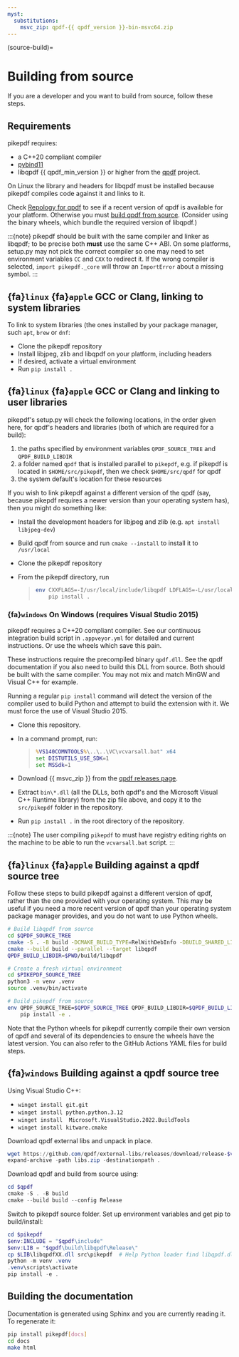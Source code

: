 ```yaml
---
myst:
  substitutions:
    msvc_zip: qpdf-{{ qpdf_version }}-bin-msvc64.zip
---
```


(source-build)=

# Building from source

If you are a developer and you want to build from source, follow these steps.

## Requirements

pikepdf requires:

- a C++20 compliant compiler
- [pybind11](https://github.com/pybind/pybind11)
- libqpdf {{ qpdf_min_version }} or higher from the
  [qpdf](https://qpdf.org) project.

On Linux the library and headers for libqpdf must be installed because pikepdf
compiles code against it and links to it.

Check [Repology for qpdf](https://repology.org/project/qpdf/badges) to
see if a recent version of qpdf is available for your platform. Otherwise you
must
[build qpdf from source](https://github.com/qpdf/qpdf?tab=readme-ov-file#building-from-source-distribution-on-unixlinux).
(Consider using the binary wheels, which bundle the required version of
libqpdf.)

:::{note}
pikepdf should be built with the same compiler and linker as libqpdf; to be
precise both **must** use the same C++ ABI. On some platforms, setup.py may
not pick the correct compiler so one may need to set environment variables
`CC` and `CXX` to redirect it. If the wrong compiler is selected,
`import pikepdf._core` will throw an `ImportError` about a missing
symbol.
:::

## {fa}`linux` {fa}`apple` GCC or Clang, linking to system libraries

To link to system libraries (the ones installed by your package manager, such
`apt`, `brew` or `dnf`:

- Clone the pikepdf repository
- Install libjpeg, zlib and libqpdf on your platform, including headers
- If desired, activate a virtual environment
- Run `pip install .`

## {fa}`linux` {fa}`apple` GCC or Clang and linking to user libraries

pikepdf's setup.py will check the following locations, in the order given here, for
qpdf's headers and libraries (both of which are required for a build):
1. the paths specified by environment variables `QPDF_SOURCE_TREE` and
   `QPDF_BUILD_LIBDIR`
1. a folder named `qpdf` that is installed parallel to `pikepdf`, e.g. if pikepdf is
   located in `$HOME/src/pikepdf`, then we check `$HOME/src/qpdf` for qpdf
1. the system default's location for these resources

If you wish to link pikepdf against a different version of the qpdf (say,
because pikepdf requires a newer version than your operating system has),
then you might do something like:

- Install the development headers for libjpeg and zlib (e.g. `apt install libjpeg-dev`)

- Build qpdf from source and run `cmake --install` to install it to `/usr/local`

- Clone the pikepdf repository

- From the pikepdf directory, run

  > ```bash
  > env CXXFLAGS=-I/usr/local/include/libqpdf LDFLAGS=-L/usr/local/lib  \
  >     pip install .
  > ```

### {fa}`windows` On Windows (requires Visual Studio 2015)

pikepdf requires a C++20 compliant compiler.
See our continuous integration build script in `.appveyor.yml`
for detailed and current instructions. Or use the wheels which save this pain.

These instructions require the precompiled binary `qpdf.dll`. See the qpdf
documentation if you also need to build this DLL from source. Both should be
built with the same compiler. You may not mix and match MinGW and Visual C++
for example.

Running a regular `pip install` command will detect the
version of the compiler used to build Python and attempt to build the
extension with it. We must force the use of Visual Studio 2015.

- Clone this repository.

- In a command prompt, run:

  > ```bat
  > %VS140COMNTOOLS%\..\..\VC\vcvarsall.bat" x64
  > set DISTUTILS_USE_SDK=1
  > set MSSdk=1
  > ```

- Download {{ msvc_zip }} from the [qpdf releases page](https://github.com/qpdf/qpdf/releases).

- Extract `bin\*.dll` (all the DLLs, both qpdf's and the Microsoft Visual C++
  Runtime library) from the zip file above, and copy it to the `src/pikepdf`
  folder in the repository.

- Run `pip install .` in the root directory of the repository.

:::{note}
The user compiling `pikepdf` to must have registry editing rights on the
machine to be able to run the `vcvarsall.bat` script.
:::

## {fa}`linux` {fa}`apple` Building against a qpdf source tree

Follow these steps to build pikepdf against a different version of qpdf, rather than
the one provided with your operating system. This may be useful if you need a more
recent version of qpdf than your operating system package manager provides, and you
do not want to use Python wheels.

```bash
# Build libqpdf from source
cd $QPDF_SOURCE_TREE
cmake -S . -B build -DCMAKE_BUILD_TYPE=RelWithDebInfo -DBUILD_SHARED_LIBS=ON
cmake --build build --parallel --target libqpdf
QPDF_BUILD_LIBDIR=$PWD/build/libqpdf

# Create a fresh virtual environment
cd $PIKEPDF_SOURCE_TREE
python3 -m venv .venv
source .venv/bin/activate

# Build pikepdf from source
env QPDF_SOURCE_TREE=$QPDF_SOURCE_TREE QPDF_BUILD_LIBDIR=$QPDF_BUILD_LIBDIR \
    pip install -e .
```

Note that the Python wheels for pikepdf currently compile their own version of
qpdf and several of its dependencies to ensure the wheels have the latest version.
You can also refer to the GitHub Actions YAML files for build steps.

## {fa}`windows` Building against a qpdf source tree

Using Visual Studio C++:

- `winget install git.git`
- `winget install python.python.3.12`
- `winget install  Microsoft.VisualStudio.2022.BuildTools`
- `winget install kitware.cmake`

Download qpdf external libs and unpack in place.

```powershell
wget https://github.com/qpdf/external-libs/releases/download/release-$version/qpdf-external-libs-bin.zip -Outfile libs.zip
expand-archive -path libs.zip -destinationpath .
```

Download qpdf and build from source using:

```powershell
cd $qpdf
cmake -S . -B build
cmake --build build --config Release
```

Switch to pikepdf source folder. Set up environment variables and get pip to build/install:

```powershell
cd $pikepdf
$env:INCLUDE = "$qpdf\include"
$env:LIB = "$qpdf\build\libqpdf\Release\"
cp $LIB\libqpdfXX.dll src\pikepdf  # Help Python loader find libqpdf.dll
python -m venv .venv
.venv\scripts\activate
pip install -e .
```

## Building the documentation

Documentation is generated using Sphinx and you are currently reading it. To
regenerate it:

```bash
pip install pikepdf[docs]
cd docs
make html
```
